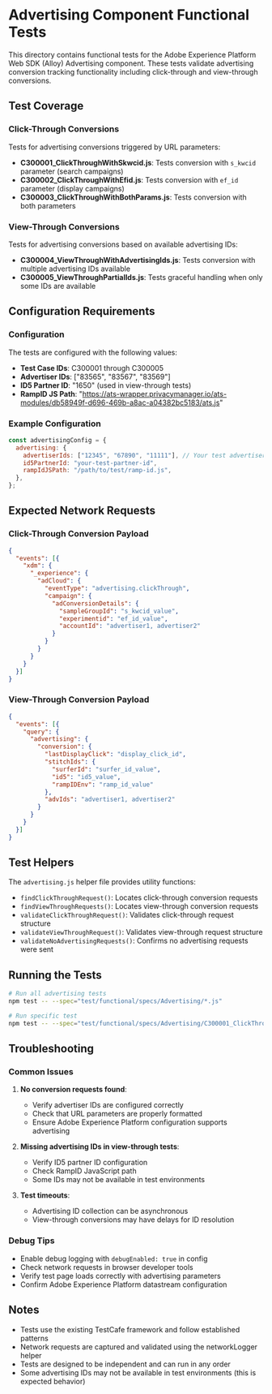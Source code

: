 # Advertising Component Functional Tests

This directory contains functional tests for the Adobe Experience Platform Web SDK (Alloy) Advertising component. These tests validate advertising conversion tracking functionality including click-through and view-through conversions.

## Test Coverage

### Click-Through Conversions
Tests for advertising conversions triggered by URL parameters:

- **C300001_ClickThroughWithSkwcid.js**: Tests conversion with `s_kwcid` parameter (search campaigns)
- **C300002_ClickThroughWithEfid.js**: Tests conversion with `ef_id` parameter (display campaigns)  
- **C300003_ClickThroughWithBothParams.js**: Tests conversion with both parameters

### View-Through Conversions
Tests for advertising conversions based on available advertising IDs:

- **C300004_ViewThroughWithAdvertisingIds.js**: Tests conversion with multiple advertising IDs available
- **C300005_ViewThroughPartialIds.js**: Tests graceful handling when only some IDs are available

## Configuration Requirements

### Configuration

The tests are configured with the following values:

- **Test Case IDs**: C300001 through C300005
- **Advertiser IDs**: ["83565", "83567", "83569"]
- **ID5 Partner ID**: "1650" (used in view-through tests)
- **RampID JS Path**: "https://ats-wrapper.privacymanager.io/ats-modules/db58949f-d696-469b-a8ac-a04382bc5183/ats.js"

### Example Configuration

```javascript
const advertisingConfig = {
  advertising: {
    advertiserIds: ["12345", "67890", "11111"], // Your test advertiser IDs
    id5PartnerId: "your-test-partner-id",
    rampIdJSPath: "/path/to/test/ramp-id.js",
  },
};
```

## Expected Network Requests

### Click-Through Conversion Payload
```json
{
  "events": [{
    "xdm": {
      "_experience": {
        "adCloud": {
          "eventType": "advertising.clickThrough",
          "campaign": {
            "adConversionDetails": {
              "sampleGroupId": "s_kwcid_value",
              "experimentid": "ef_id_value", 
              "accountId": "advertiser1, advertiser2"
            }
          }
        }
      }
    }
  }]
}
```

### View-Through Conversion Payload
```json
{
  "events": [{
    "query": {
      "advertising": {
        "conversion": {
          "lastDisplayClick": "display_click_id",
          "stitchIds": {
            "surferId": "surfer_id_value",
            "id5": "id5_value", 
            "rampIDEnv": "ramp_id_value"
          },
          "advIds": "advertiser1, advertiser2"
        }
      }
    }
  }]
}
```

## Test Helpers

The `advertising.js` helper file provides utility functions:

- `findClickThroughRequest()`: Locates click-through conversion requests
- `findViewThroughRequests()`: Locates view-through conversion requests  
- `validateClickThroughRequest()`: Validates click-through request structure
- `validateViewThroughRequest()`: Validates view-through request structure
- `validateNoAdvertisingRequests()`: Confirms no advertising requests were sent

## Running the Tests

```bash
# Run all advertising tests
npm test -- --spec="test/functional/specs/Advertising/*.js"

# Run specific test
npm test -- --spec="test/functional/specs/Advertising/C300001_ClickThroughWithSkwcid.js"
```

## Troubleshooting

### Common Issues

1. **No conversion requests found**: 
   - Verify advertiser IDs are configured correctly
   - Check that URL parameters are properly formatted
   - Ensure Adobe Experience Platform configuration supports advertising

2. **Missing advertising IDs in view-through tests**:
   - Verify ID5 partner ID configuration
   - Check RampID JavaScript path
   - Some IDs may not be available in test environments

3. **Test timeouts**:
   - Advertising ID collection can be asynchronous
   - View-through conversions may have delays for ID resolution

### Debug Tips

- Enable debug logging with `debugEnabled: true` in config
- Check network requests in browser developer tools
- Verify test page loads correctly with advertising parameters
- Confirm Adobe Experience Platform datastream configuration

## Notes

- Tests use the existing TestCafe framework and follow established patterns
- Network requests are captured and validated using the networkLogger helper
- Tests are designed to be independent and can run in any order
- Some advertising IDs may not be available in test environments (this is expected behavior) 